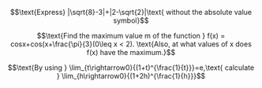 $$\text{Express} |\sqrt{8}-3|+|2-\sqrt{2}|\text{ without the absolute value symbol}$$

$$\text{Find the maximum value m of the function } f(x) = cosx+cos(x+\frac{\pi}{3}(0\leq x < 2). \text{Also, at what values of x does f(x) have the maximum.}$$

$$\text{By using } \lim_{t\rightarrow0}{(1+t)^{\frac{1}{t}}}=e,\text{ calculate } \lim_{h\rightarrow0}{(1+2h)^{\frac{1}{h}}}$$